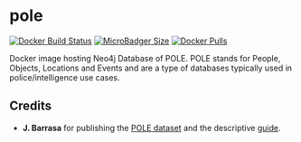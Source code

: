 # pole
[![Docker Build Status](https://img.shields.io/docker/build/syedhassaanahmed/neo4j-pole.svg?logo=docker)](https://hub.docker.com/r/syedhassaanahmed/neo4j-pole/builds/) [![MicroBadger Size](https://img.shields.io/microbadger/image-size/syedhassaanahmed/neo4j-reddit-memes.svg?logo=docker)](https://hub.docker.com/r/syedhassaanahmed/neo4j-pole/tags/) [![Docker Pulls](https://img.shields.io/docker/pulls/syedhassaanahmed/neo4j-pole.svg?logo=docker)](https://hub.docker.com/r/syedhassaanahmed/neo4j-pole/)

Docker image hosting Neo4j Database of POLE. POLE stands for People, Objects, Locations and Events and are a type of databases typically used in police/intelligence use cases.

## Credits
- **J. Barrasa** for publishing the [POLE dataset](https://github.com/jbarrasa/datasets/tree/master/safeguarding) and the descriptive [guide](http://guides.neo4j.com/field/pole.html).